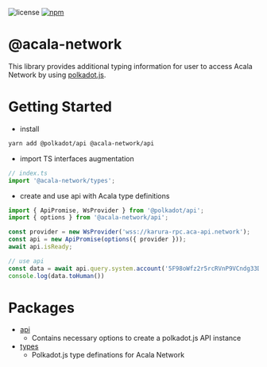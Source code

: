 ![license](https://img.shields.io/badge/License-Apache%202.0-blue?logo=apache&style=flat-square)
[![npm](https://img.shields.io/npm/v/@acala-network/api?logo=npm&style=flat-square)](https://www.npmjs.com/package/@acala-network/api)

# @acala-network

This library provides additional typing information for user to access Acala Network by using [polkadot.js](https://github.com/polkadot-js/api).

# Getting Started

- install

```bash
yarn add @polkadot/api @acala-network/api
```

- import TS interfaces augmentation
```ts
// index.ts
import '@acala-network/types';
```

- create and use api with Acala type definitions
```ts
import { ApiPromise, WsProvider } from '@polkadot/api';
import { options } from '@acala-network/api';

const provider = new WsProvider('wss://karura-rpc.aca-api.network');
const api = new ApiPromise(options({ provider }));
await api.isReady;

// use api
const data = await api.query.system.account('5F98oWfz2r5rcRVnP9VCndg33DAAsky3iuoBSpaPUbgN9AJn');
console.log(data.toHuman())

```

# Packages

- [api](./packages/api)
  - Contains necessary options to create a polkadot.js API instance
- [types](./packages/types)
  - Polkadot.js type definations for Acala Network
